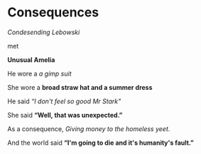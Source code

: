 ﻿# Consequences
 
*Condesending Lebowski*

met

**Unusual Amelia**

He wore a *a gimp suit*

She wore a **broad straw hat and a summer dress**

He said *“I don't feel so good Mr Stark"*

She said **“Well, that was unexpected.”**

As a consequence, *Giving money to the homeless yeet*.

And the world said **“I'm going to die and it's humanity's fault.”**
